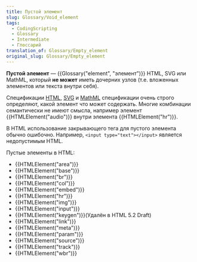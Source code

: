 ```yaml
---
title: Пустой элемент
slug: Glossary/Void_element
tags:
  - CodingScripting
  - Glossary
  - Intermediate
  - Глоссарий
translation_of: Glossary/Empty_element
original_slug: Glossary/Empty_element
---
```

**Пустой элемент** — {{Glossary("element", "элемент")}} HTML, SVG или MathML, который **не может** иметь дочерних узлов (т.е. вложенных элементов или текста внутри себя).

Спецификации [HTML](https://html.spec.whatwg.org/multipage/), [SVG](https://www.w3.org/TR/SVG2/) и [MathML](https://www.w3.org/TR/MathML3/) спецификации очень строго определяют, какой элемент что может содержать. Многие комбинации семантически не имеют смысла, например элемент {{HTMLElement("audio")}} внутри элемента {{HTMLElement("hr")}}.

В HTML использование закрывающего тега для пустого элемента обычно ошибочно. Например, `<input type="text"></input>` является недопустимым HTML.

Пустые элементы в HTML:

- {{HTMLElement("area")}}
- {{HTMLElement("base")}}
- {{HTMLElement("br")}}
- {{HTMLElement("col")}}
- {{HTMLElement("embed")}}
- {{HTMLElement("hr")}}
- {{HTMLElement("img")}}
- {{HTMLElement("input")}}
- {{HTMLElement("keygen")}}(Удалён в HTML 5.2 Draft)
- {{HTMLElement("link")}}
- {{HTMLElement("meta")}}
- {{HTMLElement("param")}}
- {{HTMLElement("source")}}
- {{HTMLElement("track")}}
- {{HTMLElement("wbr")}}
